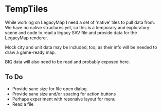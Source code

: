 # TempTiles

While working on LegacyMap I need a set of 'native' tiles to pull data from. We have no native structures yet, so this is a temporary and exploratory scene and code to read a legacy SAV file and provide data for the LegacyMap renderer.

Mock city and unit data may be included, too, as their info will be needed to draw a game-ready map.

BIQ data will also need to be read and probably exposed here.

## To Do

- Provide sane size for file open dialog
- Provide sane size and/or spacing for action buttons
- Perhaps experiment with resonsive layout for menu
- Read a file
